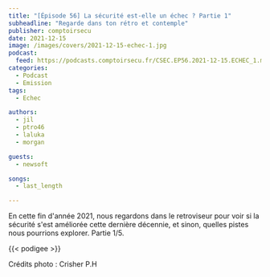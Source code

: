 ```yaml
---
title: "[Épisode 56] La sécurité est-elle un échec ? Partie 1"
subheadline: "Regarde dans ton rétro et contemple"
publisher: comptoirsecu
date: 2021-12-15
image: /images/covers/2021-12-15-echec-1.jpg
podcast:
  feed: https://podcasts.comptoirsecu.fr/CSEC.EP56.2021-12-15.ECHEC_1.m4a
categories:
  - Podcast
  - Emission
tags:
  - Echec

authors:
  - jil
  - ptro46
  - laluka
  - morgan

guests:
  - newsoft

songs:
  - last_length

---
```


En cette fin d'année 2021, nous regardons dans le retroviseur pour voir si la sécurité s'est améliorée cette dernière décennie, et sinon, quelles pistes nous pourrions explorer. Partie 1/5.

{{< podigee >}}

Crédits photo : Crisher P.H

